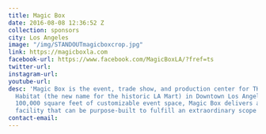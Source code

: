 ```yaml
---
title: Magic Box
date: 2016-08-08 12:36:52 Z
collection: sponsors
city: Los Angeles
image: "/img/STANDOUTmagicboxcrop.jpg"
link: https://magicboxla.com
facebook-url: https://www.facebook.com/MagicBoxLA/?fref=ts
twitter-url: 
instagram-url: 
youtube-url: 
desc: 'Magic Box is the event, trade show, and production center for THE REEF: A Creative
  Habitat (the new name for the historic LA Mart) in Downtown Los Angeles. With over
  100,000 square feet of customizable event space, Magic Box delivers a dynamic, special
  facility that can be purpose-built to fulfill an extraordinary scope of event needs.'
contact-email: 
---
```


